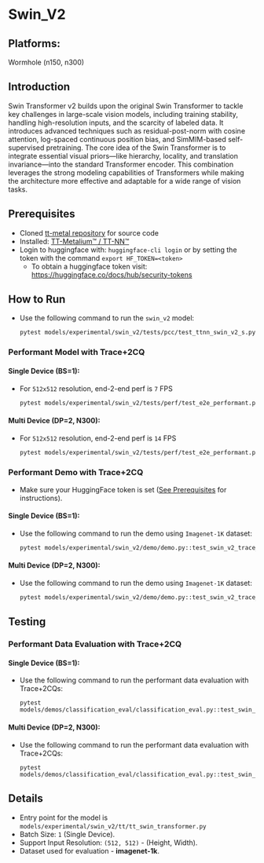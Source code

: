 # Swin_V2

## Platforms:
Wormhole (n150, n300)

## Introduction
Swin Transformer v2 builds upon the original Swin Transformer to tackle key challenges in large-scale vision models, including training stability, handling high-resolution inputs, and the scarcity of labeled data. It introduces advanced techniques such as residual-post-norm with cosine attention, log-spaced continuous position bias, and SimMIM-based self-supervised pretraining. The core idea of the Swin Transformer is to integrate essential visual priors—like hierarchy, locality, and translation invariance—into the standard Transformer encoder. This combination leverages the strong modeling capabilities of Transformers while making the architecture more effective and adaptable for a wide range of vision tasks.

## Prerequisites
- Cloned [tt-metal repository](https://github.com/tenstorrent/tt-metal) for source code
- Installed: [TT-Metalium™ / TT-NN™](https://github.com/tenstorrent/tt-metal/blob/main/INSTALLING.md)
- Login to huggingface with: `huggingface-cli login` or by setting the token with the command `export HF_TOKEN=<token>`
   - To obtain a huggingface token visit: https://huggingface.co/docs/hub/security-tokens

## How to Run
- Use the following command to run the `swin_v2` model:
  ```
  pytest models/experimental/swin_v2/tests/pcc/test_ttnn_swin_v2_s.py
  ```

### Performant Model with Trace+2CQ

#### Single Device (BS=1):

- For `512x512` resolution, end-2-end perf is `7` FPS

    ```sh
    pytest models/experimental/swin_v2/tests/perf/test_e2e_performant.py::test_e2e_performant
    ```
#### Multi Device (DP=2, N300):

- For `512x512` resolution, end-2-end perf is `14` FPS

    ```sh
    pytest models/experimental/swin_v2/tests/perf/test_e2e_performant.py::test_e2e_performant_dp
    ```

### Performant Demo with Trace+2CQ
- Make sure your HuggingFace token is set ([See Prerequisites](#prerequisites) for instructions).

#### Single Device (BS=1):
- Use the following command to run the demo using `Imagenet-1K` dataset:

  ```bash
  pytest models/experimental/swin_v2/demo/demo.py::test_swin_v2_trace_2cqs_inference
  ```

#### Multi Device (DP=2, N300):
- Use the following command to run the demo using `Imagenet-1K` dataset:

  ```bash
  pytest models/experimental/swin_v2/demo/demo.py::test_swin_v2_trace_2cqs_inference_dp
  ```

## Testing

### Performant Data Evaluation with Trace+2CQ

#### Single Device (BS=1):

- Use the following command to run the performant data evaluation with Trace+2CQs:

  ```
  pytest models/demos/classification_eval/classification_eval.py::test_swin_v2_image_classification_eval
  ```

#### Multi Device (DP=2, N300):

- Use the following command to run the performant data evaluation with Trace+2CQs:

  ```
  pytest models/demos/classification_eval/classification_eval.py::test_swin_v2_image_classification_eval_dp
  ```
## Details
- Entry point for the model is `models/experimental/swin_v2/tt/tt_swin_transformer.py`
- Batch Size: `1` (Single Device).
- Support Input Resolution: `(512, 512)` - (Height, Width).
- Dataset used for evaluation - **imagenet-1k**.
